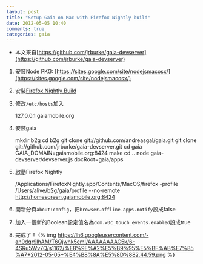 ```yaml
---
layout: post
title: "Setup Gaia on Mac with Firefox Nightly build"
date: 2012-05-05 10:40
comments: true
categories: gaia 
---
```

* 本文來自[https://github.com/jrburke/gaia-devserver](https://github.com/jrburke/gaia-devserver)

1. 安裝Node 
	PKG: [https://sites.google.com/site/nodejsmacosx/](https://sites.google.com/site/nodejsmacosx/)
2. 安裝[Firefox Nightly Build](http://nightly.mozilla.org/)
3. 修改<code>/etc/hosts</code>加入

    127.0.0.1     gaiamobile.org

4. 安裝gaia

    mkdir b2g
	cd b2g
	git clone git://github.com/andreasgal/gaia.git
	git clone git://github.com/jrburke/gaia-devserver.git
	cd gaia
	GAIA_DOMAIN=gaiamobile.org:8424 make
	cd ..
	node gaia-devserver/devserver.js docRoot=gaia/apps

5. 啟動Firefox Nightly

    /Applications/FirefoxNightly.app/Contents/MacOS/firefox -profile /Users/alive/b2g/gaia/profile --no-remote http://homescreen.gaiamobile.org:8424

6. 開新分頁<code>about:config</code>，把<code>browser.offline-apps.notify</code>設成false
7. 加入一個新的Boolean設定值名為<code>dom.w3c_touch_events.enabled</code>設成true
8. 完成了！
{% img https://lh6.googleusercontent.com/-an0dqr9lhAM/T6Qjwhk5emI/AAAAAAAAC5k/6-4SRu5Wv7Q/s1162/%E8%9E%A2%E5%B9%95%E5%BF%AB%E7%85%A7+2012-05-05+%E4%B8%8A%E5%8D%882.44.59.png %}
